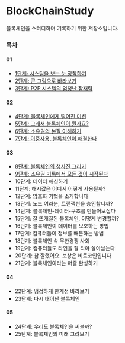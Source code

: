 # BlockChainStudy

블록체인을 스터디하며 기록하기 위한 저장소입니다.

### 목차

#### 01

- [1단계: 시스팀을 보는 눈 장착하기](https://github.com/lbo728/BlockChainStudy/blob/main/%EB%B8%94%EB%A1%9D%EC%B2%B4%EC%9D%B8%20%EB%AC%B4%EC%97%87%EC%9D%B8%EA%B0%80%3F/01/01_%EC%8B%9C%EC%8A%A4%ED%85%9C%EC%9D%84%20_%EB%B3%B4%EB%8A%94_%EB%88%88_%EC%9E%A5%EC%B0%A9%ED%95%98%EA%B8%B0.md)
- [2단계: 큰 그림으로 바라보기](https://github.com/lbo728/BlockChainStudy/blob/main/%EB%B8%94%EB%A1%9D%EC%B2%B4%EC%9D%B8%20%EB%AC%B4%EC%97%87%EC%9D%B8%EA%B0%80%3F/01/02_%ED%81%B0%20_%EA%B7%B8%EB%A6%BC%EC%9C%BC%EB%A1%9C_%EB%B0%94%EB%9D%BC%EB%B3%B4%EA%B8%B0.md)
- [3단계: P2P 시스템의 엄청난 잠재력](https://github.com/lbo728/BlockChainStudy/blob/main/%EB%B8%94%EB%A1%9D%EC%B2%B4%EC%9D%B8%20%EB%AC%B4%EC%97%87%EC%9D%B8%EA%B0%80%3F/01/03_P2P_%EC%8B%9C%EC%8A%A4%ED%85%9C%EC%9D%98_%EC%97%84%EC%B2%AD%EB%82%9C_%EC%9E%A0%EC%9E%AC%EB%A0%A5.md)

#### 02

- [4단계: 블록체인에게 떨어진 미션](https://github.com/lbo728/BlockChainStudy/blob/main/%EB%B8%94%EB%A1%9D%EC%B2%B4%EC%9D%B8%20%EB%AC%B4%EC%97%87%EC%9D%B8%EA%B0%80%3F/02/04_%EB%B8%94%EB%A1%9D%EC%B2%B4%EC%9D%B8%EC%97%90%EA%B2%8C_%EB%96%A8%EC%96%B4%EC%A7%84_%EB%AF%B8%EC%85%98.md)
- [5단계: 그래서 블록체인이 뭔가요?](https://github.com/lbo728/BlockChainStudy/blob/main/%EB%B8%94%EB%A1%9D%EC%B2%B4%EC%9D%B8%20%EB%AC%B4%EC%97%87%EC%9D%B8%EA%B0%80%3F/02/05_%EA%B7%B8%EB%9E%98%EC%84%9C_%EB%B8%94%EB%A1%9D%EC%B2%B4%EC%9D%B8%EC%9D%B4_%EB%AD%94%EA%B0%80%EC%9A%94%3F.md)
- [6단계: 소유권의 본질 이해하기](https://github.com/lbo728/BlockChainStudy/blob/main/%EB%B8%94%EB%A1%9D%EC%B2%B4%EC%9D%B8%20%EB%AC%B4%EC%97%87%EC%9D%B8%EA%B0%80%3F/02/06_%EC%86%8C%EC%9C%A0%EA%B6%8C%EC%9D%98%20%EB%B3%B8%EC%A7%88%20%EC%9D%B4%ED%95%B4%ED%95%98%EA%B8%B0.md)
- [7단계: 이중사용, 블록체인이 해결한다](https://github.com/lbo728/BlockChainStudy/blob/main/%EB%B8%94%EB%A1%9D%EC%B2%B4%EC%9D%B8%20%EB%AC%B4%EC%97%87%EC%9D%B8%EA%B0%80%3F/02/07_%EC%9D%B4%EC%A4%91%EC%82%AC%EC%9A%A9_%EB%B8%94%EB%A1%9D%EC%B2%B4%EC%9D%B8%EC%9D%B4_%ED%95%B4%EA%B2%B0%ED%95%9C%EB%8B%A4.md)

#### 03

- [8단계: 블록체인의 청사진 그리기](https://github.com/lbo728/BlockChainStudy/blob/main/%EB%B8%94%EB%A1%9D%EC%B2%B4%EC%9D%B8%20%EB%AC%B4%EC%97%87%EC%9D%B8%EA%B0%80%3F/03/08_%EB%B8%94%EB%A1%9D%EC%B2%B4%EC%9D%B8%EC%9D%98_%EC%B2%AD%EC%82%AC%EC%A7%84_%EA%B7%B8%EB%A6%AC%EA%B8%B0.md)
- [9단계: 소유권 기록에서 모든 것이 시작된다](https://github.com/lbo728/BlockChainStudy/blob/main/%EB%B8%94%EB%A1%9D%EC%B2%B4%EC%9D%B8%20%EB%AC%B4%EC%97%87%EC%9D%B8%EA%B0%80%3F/03/09_%EC%86%8C%EC%9C%A0%EA%B6%8C_%EA%B8%B0%EB%A1%9D%EC%97%90%EC%84%9C_%EB%AA%A8%EB%93%A0_%EA%B2%83%EC%9D%B4_%EC%8B%9C%EC%9E%91%EB%90%9C%EB%8B%A4.md)
- 10단계: 데이터 해싱하기
- 11단계: 해시값은 어디서 어떻게 사용될까?
- 12단계: 암호화 기법을 소개합니다
- 13단계: 노드 여러분, 트랜잭션을 승인합니까?
- 14단계: 블록체인-데이터-구조를 만들어보십다
- 15단계: 잘 뜨개질된 블록체인, 어떻게 변경할까?
- 16단계: 블록체인이 데이터를 보호하는 방법
- 17단계: 컴퓨터들이 정보를 배분하는 방법
- 18단계: 블록체인 속 무한경쟁 사회
- 19단계: 컴퓨터들도 라인을 잘 타야 살아남는다
- 20단계: 참 잘했어요. 보상은 비트코인입니다
- 21단계: 블록체인이라는 퍼즐 완성하기

#### 04

- 22단계: 냉정하게 한계점 바라보기
- 23단계: 다시 태어난 블록체인

#### 05

- 24단계: 우리도 블록체인을 써볼까?
- 25단계: 블록체인의 미래 그려보기
